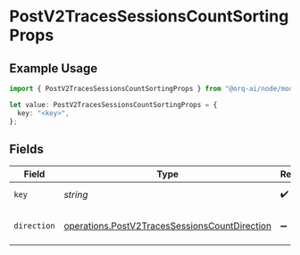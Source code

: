 # PostV2TracesSessionsCountSortingProps

## Example Usage

```typescript
import { PostV2TracesSessionsCountSortingProps } from "@orq-ai/node/models/operations";

let value: PostV2TracesSessionsCountSortingProps = {
  key: "<key>",
};
```

## Fields

| Field                                                                                                          | Type                                                                                                           | Required                                                                                                       | Description                                                                                                    |
| -------------------------------------------------------------------------------------------------------------- | -------------------------------------------------------------------------------------------------------------- | -------------------------------------------------------------------------------------------------------------- | -------------------------------------------------------------------------------------------------------------- |
| `key`                                                                                                          | *string*                                                                                                       | :heavy_check_mark:                                                                                             | The path to sort by                                                                                            |
| `direction`                                                                                                    | [operations.PostV2TracesSessionsCountDirection](../../models/operations/postv2tracessessionscountdirection.md) | :heavy_minus_sign:                                                                                             | The direction to sort by                                                                                       |